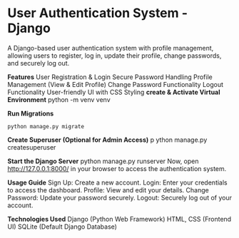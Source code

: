 # User Authentication System - Django
A Django-based user authentication system with profile management, allowing users to register, log in, update their profile, change passwords, and securely log out.

**Features**
    User Registration & Login
    Secure Password Handling
    Profile Management (View & Edit Profile)
    Change Password Functionality
    Logout Functionality
    User-friendly UI with CSS Styling
**create & Activate Virtual Environment**
    python -m venv venv


**Run Migrations**

    python manage.py migrate

**Create Superuser (Optional for Admin Access)**
p   ython manage.py createsuperuser

**Start the Django Server**
    python manage.py runserver
    Now, open http://127.0.0.1:8000/ in your browser to access the authentication system.

**Usage Guide**
    Sign Up: Create a new account.
    Login: Enter your credentials to access the dashboard.
    Profile: View and edit your details.
    Change Password: Update your password securely.
    Logout: Securely log out of your account.


**Technologies Used**
    Django (Python Web Framework)
    HTML, CSS (Frontend UI)
    SQLite (Default Django Database)

